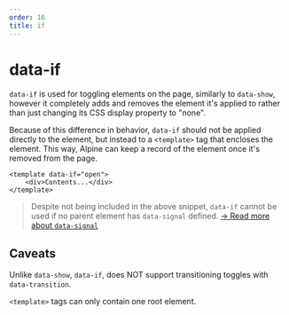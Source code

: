 ```yaml
---
order: 16
title: if
---
```


# data-if

`data-if` is used for toggling elements on the page, similarly to `data-show`, however it completely adds and removes the element it's applied to rather than just changing its CSS display property to "none".

Because of this difference in behavior, `data-if` should not be applied directly to the element, but instead to a `<template>` tag that encloses the element. This way, Alpine can keep a record of the element once it's removed from the page.

```alpine
<template data-if="open">
    <div>Contents...</div>
</template>
```

> Despite not being included in the above snippet, `data-if` cannot be used if no parent element has `data-signal` defined. [→ Read more about `data-signal`](/directives/data)

## Caveats

Unlike `data-show`, `data-if`, does NOT support transitioning toggles with `data-transition`.

`<template>` tags can only contain one root element.
